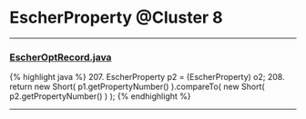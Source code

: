 # EscherProperty @Cluster 8

***

### [EscherOptRecord.java](https://searchcode.com/codesearch/view/15642604/)
{% highlight java %}
207. EscherProperty p2 = (EscherProperty) o2;
208. return new Short( p1.getPropertyNumber() ).compareTo( new Short( p2.getPropertyNumber() ) );
{% endhighlight %}

***

